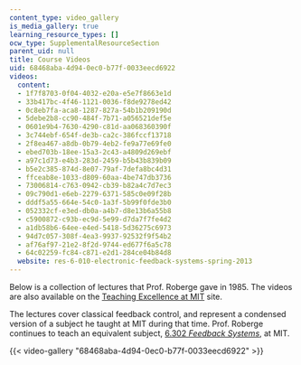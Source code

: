 ```yaml
---
content_type: video_gallery
is_media_gallery: true
learning_resource_types: []
ocw_type: SupplementalResourceSection
parent_uid: null
title: Course Videos
uid: 68468aba-4d94-0ec0-b77f-0033eecd6922
videos:
  content:
  - 1f7f8703-0f04-4032-e20a-e5e7f8663e1d
  - 33b417bc-4f46-1121-0036-f8de9278ed42
  - 0c8eb7fa-aca8-1287-827a-54b1b209190d
  - 5debe2b8-cc90-484f-7b71-a056521def5e
  - 0601e9b4-7630-4290-c81d-aa068360390f
  - 3c744ebf-654f-de3b-ca2c-386fccf13718
  - 2f8ea467-a8db-0b79-4eb2-fe9a77e69fe0
  - ebed703b-18ee-15a3-2c43-a4809d269ebf
  - a97c1d73-e4b3-283d-2459-b5b43b839b09
  - b5e2c385-874d-8e07-79af-7defa8bc4d31
  - ffceab8e-1033-d809-60aa-4be747db3736
  - 73006814-c763-0942-cb39-b82a4c7d7ec3
  - 09c790d1-e6eb-2279-6371-585c0e09f28b
  - dddf5a55-664e-54c0-1a3f-5b99f0fde3b0
  - 052332cf-e3ed-db0a-a4b7-d8e13b6a55b8
  - c5900872-c93b-ec9d-5e99-d7da7f7fe4d2
  - a1db58b6-64ee-e4ed-5418-5d36275c6973
  - 94d7c057-308f-4ea3-9937-92532f9f54b2
  - af76af97-21e2-8f2d-9744-ed677f6a5c78
  - 64c02259-fc84-c871-e2d1-284ce04b84d8
  website: res-6-010-electronic-feedback-systems-spring-2013
---
```


Below is a collection of lectures that Prof. Roberge gave in 1985. The videos are also available on the [Teaching Excellence at MIT](http://teachingexcellence.mit.edu/category/inspiring-teachers/james-k-roberg-6-302-electronic-feedback-systems) site.

The lectures cover classical feedback control, and represent a condensed version of a subject he taught at MIT during that time. Prof. Roberge continues to teach an equivalent subject, [6.302 _Feedback Systems_](/courses/6-302-feedback-systems-spring-2007), at MIT.

{{< video-gallery "68468aba-4d94-0ec0-b77f-0033eecd6922" >}}

